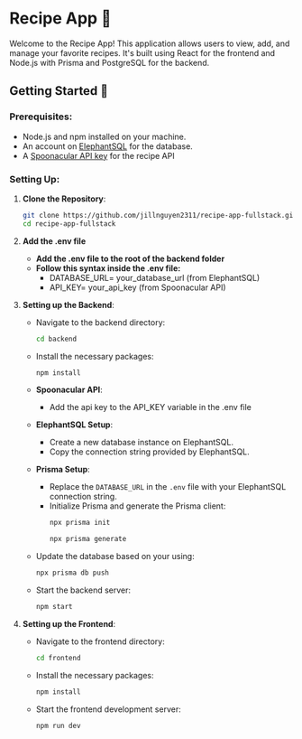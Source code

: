 # Recipe App 🍲

Welcome to the Recipe App! This application allows users to view, add, and manage your favorite recipes. It's built using React for the frontend and Node.js with Prisma and PostgreSQL for the backend.

## Getting Started 🚀

### Prerequisites:

- Node.js and npm installed on your machine.
- An account on [ElephantSQL](https://www.elephantsql.com/) for the database.
- A [Spoonacular API key](https://spoonacular.com/food-api) for the recipe API

### Setting Up:

1. **Clone the Repository**:
   ```bash
   git clone https://github.com/jillnguyen2311/recipe-app-fullstack.git
   cd recipe-app-fullstack
   ```
2. **Add the .env file**
    - **Add the .env file to the root of the backend folder**
    - **Follow this syntax inside the .env file:**
      - DATABASE_URL= your_database_url (from ElephantSQL)
      - API_KEY= your_api_key (from Spoonacular API)

3. **Setting up the Backend**:

   - Navigate to the backend directory:
     ```bash
     cd backend
     ```

   - Install the necessary packages:
     ```bash
     npm install
     ```

   - **Spoonacular API**:
     - Add the api key to the API_KEY variable in the .env file   

   - **ElephantSQL Setup**:
     - Create a new database instance on ElephantSQL.
     - Copy the connection string provided by ElephantSQL.

   - **Prisma Setup**:
     - Replace the `DATABASE_URL` in the `.env` file with your ElephantSQL connection string.
     - Initialize Prisma and generate the Prisma client:
       ```bash
       npx prisma init
       ```
       ```bash
       npx prisma generate
       ```
    - Update the database based on your using:
       ```bash
       npx prisma db push
       ```

   - Start the backend server:
     ```bash
     npm start
     ```

4. **Setting up the Frontend**:

   - Navigate to the frontend directory:
     ```bash
     cd frontend
     ```

   - Install the necessary packages:
     ```bash
     npm install
     ```

   - Start the frontend development server:
     ```bash
     npm run dev
     ```
